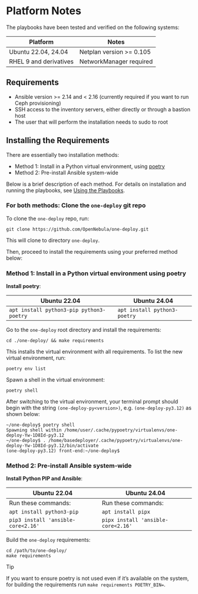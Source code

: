 [//]: # ( vim: set wrap : )

# Platform Notes

The playbooks have been tested and verified on the following systems:

| Platform               | Notes                    |
| ---------------------- | ------------------------ |
| Ubuntu 22.04, 24.04    | Netplan version >= 0.105 |
| RHEL 9 and derivatives | NetworkManager required  |

## Requirements

* Ansible version >= 2.14 and < 2.16 (currently required if you want to run Ceph provisioning)
* SSH access to the inventory servers, either directly or through a bastion host
* The user that will perform the installation needs to sudo to root

## Installing the Requirements
There are essentially two installation methods:

* Method 1: Install in a Python virtual environment, using [poetry](https://python-poetry.org/)
* Method 2: Pre-install Ansible system-wide

Below is a brief description of each method. For details on installation and running the playbooks, see [Using the Playbooks](sys_use).

### For both methods: Clone the `one-deploy` git repo

To clone the `one-deploy` repo, run:

```
git clone https://github.com/OpenNebula/one-deploy.git
```

This will clone to directory `one-deploy`.

Then, proceed to install the requirements using your preferred method below:

### Method 1: Install in a Python virtual environment using poetry

**Install poetry**:

| Ubuntu 22.04                              | Ubuntu 24.04                 |
|-------------------------------------------|------------------------------|
| `apt install python3-pip python3-poetry`  | `apt install python3-poetry` |

Go to the `one-deploy` root directory and install the requirements:

```
cd ./one-deploy/ && make requirements
```

This installs the virtual environment with all requirements. To list the new virtual environment, run:
```
poetry env list
```

Spawn a shell in the virtual environment:
```
poetry shell
```

After switching to the virtual environment, your terminal prompt should begin with the string `(one-deploy-py<version>)`, e.g. `(one-deploy-py3.12)` as shown below:

```
~/one-deploy$ poetry shell
Spawning shell within /home/user/.cache/pypoetry/virtualenvs/one-deploy-Yw-1D8Id-py3.12
~/one-deploy$ . /home/basedeployer/.cache/pypoetry/virtualenvs/one-deploy-Yw-1D8Id-py3.12/bin/activate
(one-deploy-py3.12) front-end:~/one-deploy$
```

### Method 2: Pre-install Ansible system-wide

**Install Python PIP and Ansible**:

| Ubuntu 22.04                              | Ubuntu 24.04                 |
|-------------------------------------------|------------------------------------|
| Run these commands:                       | Run these commands:                |
| `apt install python3-pip`                 | `apt install pipx`                 |
| `pip3 install 'ansible-core<2.16'`        | `pipx install 'ansible-core<2.16'` |

Build the `one-deploy` requirements:
```
cd /path/to/one-deploy/
make requirements
```

> [!TIP]
> If you want to ensure poetry is not used even if it’s available on the system, for building the requirements run `make requirements POETRY_BIN=`.

